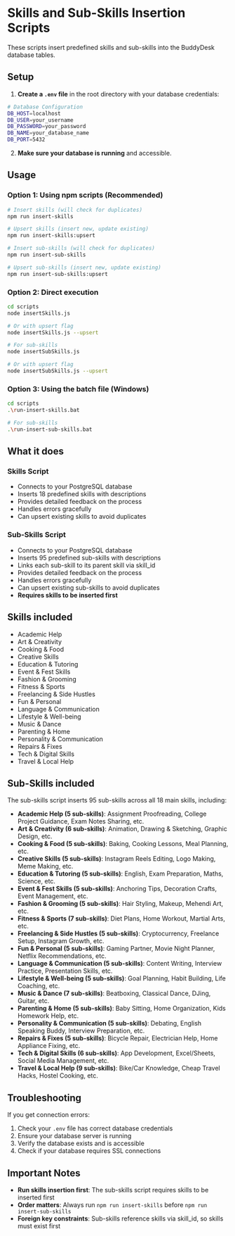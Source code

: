 # Skills and Sub-Skills Insertion Scripts

These scripts insert predefined skills and sub-skills into the BuddyDesk database tables.

## Setup

1. **Create a `.env` file** in the root directory with your database credentials:

```bash
# Database Configuration
DB_HOST=localhost
DB_USER=your_username
DB_PASSWORD=your_password
DB_NAME=your_database_name
DB_PORT=5432
```

2. **Make sure your database is running** and accessible.

## Usage

### Option 1: Using npm scripts (Recommended)
```bash
# Insert skills (will check for duplicates)
npm run insert-skills

# Upsert skills (insert new, update existing)
npm run insert-skills:upsert

# Insert sub-skills (will check for duplicates)
npm run insert-sub-skills

# Upsert sub-skills (insert new, update existing)
npm run insert-sub-skills:upsert
```

### Option 2: Direct execution
```bash
cd scripts
node insertSkills.js

# Or with upsert flag
node insertSkills.js --upsert

# For sub-skills
node insertSubSkills.js

# Or with upsert flag
node insertSubSkills.js --upsert
```

### Option 3: Using the batch file (Windows)
```bash
cd scripts
.\run-insert-skills.bat

# For sub-skills
.\run-insert-sub-skills.bat
```

## What it does

### Skills Script
- Connects to your PostgreSQL database
- Inserts 18 predefined skills with descriptions
- Provides detailed feedback on the process
- Handles errors gracefully
- Can upsert existing skills to avoid duplicates

### Sub-Skills Script
- Connects to your PostgreSQL database
- Inserts 95 predefined sub-skills with descriptions
- Links each sub-skill to its parent skill via skill_id
- Provides detailed feedback on the process
- Handles errors gracefully
- Can upsert existing sub-skills to avoid duplicates
- **Requires skills to be inserted first**

## Skills included

- Academic Help
- Art & Creativity
- Cooking & Food
- Creative Skills
- Education & Tutoring
- Event & Fest Skills
- Fashion & Grooming
- Fitness & Sports
- Freelancing & Side Hustles
- Fun & Personal
- Language & Communication
- Lifestyle & Well-being
- Music & Dance
- Parenting & Home
- Personality & Communication
- Repairs & Fixes
- Tech & Digital Skills
- Travel & Local Help

## Sub-Skills included

The sub-skills script inserts 95 sub-skills across all 18 main skills, including:

- **Academic Help (5 sub-skills)**: Assignment Proofreading, College Project Guidance, Exam Notes Sharing, etc.
- **Art & Creativity (6 sub-skills)**: Animation, Drawing & Sketching, Graphic Design, etc.
- **Cooking & Food (5 sub-skills)**: Baking, Cooking Lessons, Meal Planning, etc.
- **Creative Skills (5 sub-skills)**: Instagram Reels Editing, Logo Making, Meme Making, etc.
- **Education & Tutoring (5 sub-skills)**: English, Exam Preparation, Maths, Science, etc.
- **Event & Fest Skills (5 sub-skills)**: Anchoring Tips, Decoration Crafts, Event Management, etc.
- **Fashion & Grooming (5 sub-skills)**: Hair Styling, Makeup, Mehendi Art, etc.
- **Fitness & Sports (7 sub-skills)**: Diet Plans, Home Workout, Martial Arts, etc.
- **Freelancing & Side Hustles (5 sub-skills)**: Cryptocurrency, Freelance Setup, Instagram Growth, etc.
- **Fun & Personal (5 sub-skills)**: Gaming Partner, Movie Night Planner, Netflix Recommendations, etc.
- **Language & Communication (5 sub-skills)**: Content Writing, Interview Practice, Presentation Skills, etc.
- **Lifestyle & Well-being (5 sub-skills)**: Goal Planning, Habit Building, Life Coaching, etc.
- **Music & Dance (7 sub-skills)**: Beatboxing, Classical Dance, DJing, Guitar, etc.
- **Parenting & Home (5 sub-skills)**: Baby Sitting, Home Organization, Kids Homework Help, etc.
- **Personality & Communication (5 sub-skills)**: Debating, English Speaking Buddy, Interview Preparation, etc.
- **Repairs & Fixes (5 sub-skills)**: Bicycle Repair, Electrician Help, Home Appliance Fixing, etc.
- **Tech & Digital Skills (6 sub-skills)**: App Development, Excel/Sheets, Social Media Management, etc.
- **Travel & Local Help (9 sub-skills)**: Bike/Car Knowledge, Cheap Travel Hacks, Hostel Cooking, etc.

## Troubleshooting

If you get connection errors:
1. Check your `.env` file has correct database credentials
2. Ensure your database server is running
3. Verify the database exists and is accessible
4. Check if your database requires SSL connections

## Important Notes

- **Run skills insertion first**: The sub-skills script requires skills to be inserted first
- **Order matters**: Always run `npm run insert-skills` before `npm run insert-sub-skills`
- **Foreign key constraints**: Sub-skills reference skills via skill_id, so skills must exist first
